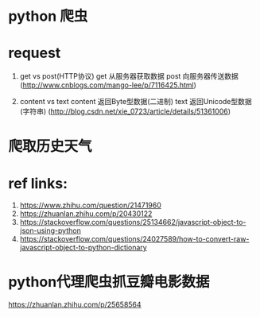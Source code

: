 # python 爬虫

# request
1. get vs post(HTTP协议)
	get 从服务器获取数据
	post 向服务器传送数据
	(http://www.cnblogs.com/mango-lee/p/7116425.html)

2. content vs text
	content 返回Byte型数据(二进制)
	text 返回Unicode型数据(字符串)
	(http://blog.csdn.net/xie_0723/article/details/51361006)


# 爬取历史天气
# ref links:
1. https://www.zhihu.com/question/21471960
2. https://zhuanlan.zhihu.com/p/20430122
3. https://stackoverflow.com/questions/25134662/javascript-object-to-json-using-python
4. https://stackoverflow.com/questions/24027589/how-to-convert-raw-javascript-object-to-python-dictionary

# python代理爬虫抓豆瓣电影数据
https://zhuanlan.zhihu.com/p/25658564
